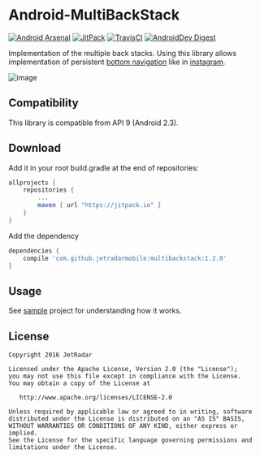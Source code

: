 Android-MultiBackStack
======================

[![Android Arsenal](https://img.shields.io/badge/Android%20Arsenal-MultiBackStack-brightgreen.svg?style=flat)](http://android-arsenal.com/details/1/3636)
[![JitPack](https://jitpack.io/v/jetradarmobile/multibackstack.svg)](https://jitpack.io/#jetradarmobile/multibackstack)
[![TravisCI](https://travis-ci.org/JetradarMobile/android-multibackstack.svg?branch=master)](https://travis-ci.org/JetradarMobile/android-multibackstack)
[![AndroidDev Digest](https://img.shields.io/badge/AndroidDev%20Digest-%2396-blue.svg)](https://www.androiddevdigest.com/digest-96/)

Implementation of the multiple back stacks. Using this library allows implementation of persistent [bottom navigation][1] like in [instagram][2].

![image][3]


Compatibility
-------------

This library is compatible from API 9 (Android 2.3).


Download
--------

Add it in your root build.gradle at the end of repositories:

```groovy
allprojects {
    repositories {
        ...
        maven { url "https://jitpack.io" }
    }
}
```

Add the dependency

```groovy
dependencies {
    compile 'com.github.jetradarmobile:multibackstack:1.2.0'
}
```


Usage
-----

See [sample][4] project for understanding how it works.


License
-------

    Copyright 2016 JetRadar

    Licensed under the Apache License, Version 2.0 (the "License");
    you may not use this file except in compliance with the License.
    You may obtain a copy of the License at
    
       http://www.apache.org/licenses/LICENSE-2.0
    
    Unless required by applicable law or agreed to in writing, software
    distributed under the License is distributed on an "AS IS" BASIS,
    WITHOUT WARRANTIES OR CONDITIONS OF ANY KIND, either express or implied.
    See the License for the specific language governing permissions and
    limitations under the License.


[1]: https://www.google.com/design/spec/components/bottom-navigation.html
[2]: https://play.google.com/store/apps/details?id=com.instagram.android
[3]: https://raw.githubusercontent.com/JetradarMobile/multibackstack/master/art/img_promo.jpg
[4]: https://github.com/JetradarMobile/android-multibackstack/tree/master/multibackstack-sample
